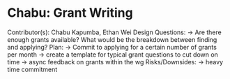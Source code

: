 # Chabu: Grant Writing

Contributor(s): Chabu Kapumba, Ethan Wei
Design Questions: → Are there enough grants available? What would be the breakdown between finding and applying?
Plan: → Commit to applying for a certain number of grants per month 
→ create a template for typical grant questions to cut down on time 
→ async feedback on grants within the wg 
Risks/Downsides: → heavy time commitment